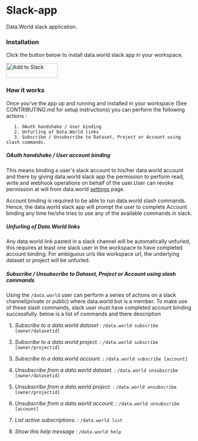 # Slack-app
Data.World slack application.

### Installation 

Click the button below to install data.world slack app in your workspace.

<a href="https://slack.com/oauth/authorize?client_id=373203963251.380938312853&scope=commands,bot,links:read,links:write"><img alt="Add to Slack" height="40" width="139" src="https://platform.slack-edge.com/img/add_to_slack.png" srcset="https://platform.slack-edge.com/img/add_to_slack.png 1x, https://platform.slack-edge.com/img/add_to_slack@2x.png 2x" /></a>

### How it works

Once you've the app up and running and installed in your workspace (See CONTRIBUTING.md for setup instructions) you can perform the following actions :

       1. OAuth handshake / User binding
       2. Unfurling of Data.World links 
       3. Subscribe / Unsubscribe to Dataset, Project or Account using slash commands.

##### OAuth handshake / User account binding 

This means binding a user's slack account to his/her data.world account and there by giving data.world slack app the permission to perform 
read, write and webhook operations on behalf of the user.User can revoke permission at will from data.world [settings](https://data.world/settings/advanced) page.

Account binding is required to be able to run data.world slash commands. Hence, the data.world slack app will prompt the user
to complete Account binding any time he/she tries to use any of the available commands in slack.

##### Unfurling of Data.World links

Any data.world link pasted in a slack channel will be automatically unfurled, this requires at least one slack user in the workspace to have completed account binding.
For ambiguous urls like workspace url, the underlying dataset or project will be unfurled.

 
##### Subscribe / Unsubscribe to Dataset, Project or Account using slash commands

Using the `/data.world` user can perform a series of actions on a slack channel(private or public) where data.world bot is a member.
To make use of these slash commands, slack user must have completed account binding successfully. below is a list of commands and there description

1. _Subscribe to a data.world dataset :_ `/data.world subscribe [owner/datasetid]` 

2. _Subscribe to a data.world project._ : `/data.world subscribe [owner/projectid]`

3. _Subscribe to a data.world account._ : `/data.world subscribe [account]`

4. _Unsubscribe from a data.world dataset._ : `/data.world unsubscribe [owner/datasetid]`

5. _Unsubscribe from a data.world project._ : `/data.world unsubscribe [owner/projectid]`

6. _Unsubscribe from a data.world account._ : `/data.world unsubscribe [account]`

7. _List active subscriptions._ : `/data.world list`

8. _Show this help message_ : `/data.world help`
